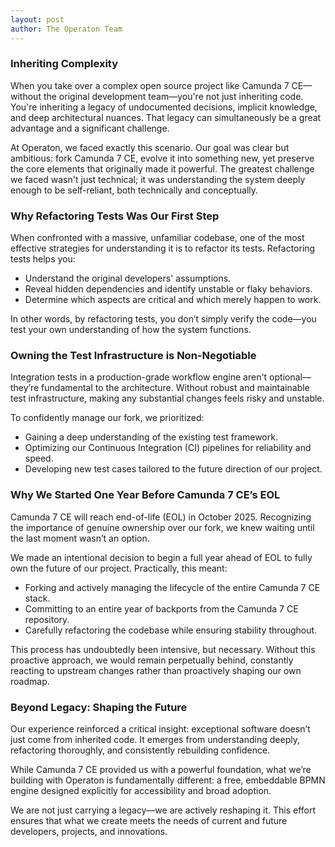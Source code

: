 ```yaml
---
layout: post
author: The Operaton Team
---
```


### Inheriting Complexity

When you take over a complex open source project like Camunda 7 CE—without the original development team—you're not just inheriting code. You're inheriting a legacy of undocumented decisions, implicit knowledge, and deep architectural nuances. That legacy can simultaneously be a great advantage and a significant challenge.

At Operaton, we faced exactly this scenario. Our goal was clear but ambitious: fork Camunda 7 CE, evolve it into something new, yet preserve the core elements that originally made it powerful. The greatest challenge we faced wasn't just technical; it was understanding the system deeply enough to be self-reliant, both technically and conceptually.

### Why Refactoring Tests Was Our First Step

When confronted with a massive, unfamiliar codebase, one of the most effective strategies for understanding it is to refactor its tests. Refactoring tests helps you:

- Understand the original developers' assumptions.
- Reveal hidden dependencies and identify unstable or flaky behaviors.
- Determine which aspects are critical and which merely happen to work.

In other words, by refactoring tests, you don’t simply verify the code—you test your own understanding of how the system functions.

### Owning the Test Infrastructure is Non-Negotiable

Integration tests in a production-grade workflow engine aren't optional—they’re fundamental to the architecture. Without robust and maintainable test infrastructure, making any substantial changes feels risky and unstable.

To confidently manage our fork, we prioritized:

- Gaining a deep understanding of the existing test framework.
- Optimizing our Continuous Integration (CI) pipelines for reliability and speed.
- Developing new test cases tailored to the future direction of our project.

### Why We Started One Year Before Camunda 7 CE’s EOL

Camunda 7 CE will reach end-of-life (EOL) in October 2025. Recognizing the importance of genuine ownership over our fork, we knew waiting until the last moment wasn’t an option.

We made an intentional decision to begin a full year ahead of EOL to fully own the future of our project. Practically, this meant:

- Forking and actively managing the lifecycle of the entire Camunda 7 CE stack.
- Committing to an entire year of backports from the Camunda 7 CE repository.
- Carefully refactoring the codebase while ensuring stability throughout.

This process has undoubtedly been intensive, but necessary. Without this proactive approach, we would remain perpetually behind, constantly reacting to upstream changes rather than proactively shaping our own roadmap.

### Beyond Legacy: Shaping the Future

Our experience reinforced a critical insight: exceptional software doesn’t just come from inherited code. It emerges from understanding deeply, refactoring thoroughly, and consistently rebuilding confidence.

While Camunda 7 CE provided us with a powerful foundation, what we’re building with Operaton is fundamentally different: a free, embeddable BPMN engine designed explicitly for accessibility and broad adoption.

We are not just carrying a legacy—we are actively reshaping it. This effort ensures that what we create meets the needs of current and future developers, projects, and innovations.
